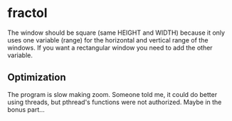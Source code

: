 # fractol

The window should be square (same HEIGHT and WIDTH) because it only uses
one variable (range) for the horizontal and vertical range of the windows.
If you want a rectangular window you need to add the other variable.

## Optimization
The program is slow making zoom. Someone told me, it could do better using threads,
but pthread's functions were not authorized. Maybe in the bonus part...

